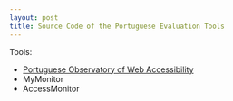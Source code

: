 ```yaml
---
layout: post
title: Source Code of the Portuguese Evaluation Tools
---
```


Tools:

- <a href="https://github.com/unidade-acesso/observatory">Portuguese Observatory of Web Accessibility</a>
- MyMonitor
- AccessMonitor
